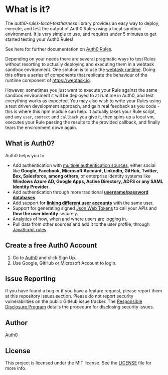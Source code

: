 # What is it?

The *auth0-rules-local-testharness* library provides an easy way to deploy, execute, and test the output of Auth0 Rules using a local
 sandbox environment. It is very simple to use, and requires under 5 minutes to get started testing your Auth0 Rules! 

See here for further documentation on [Auth0 Rules](https://auth0.com/docs/rules).

Depending on your needs there are several pragmatic ways to test Rules without resorting to actually deploying and executing
them in a webtask sandbox environment. One solution is to use the [webtask runtime](https://github.com/auth0/webtask-runtime).
Doing this offers a series of components that replicate the behaviour of the runtime component of https://webtask.io.

However, sometimes you just want to execute your Rule against the same sandbox environment it will be deployed to at runtime in
Auth0, and test everything works as expected. You may also wish to write your Rules using a test driven development approach, and gain real feedback as you code - this is where this npm module can help.  It actually takes your Rule script, and any `user`, `context` and `callback` you give it, then spins up a local vm, executes your Rule passing the results to the provided callback, and finally tears the environment down again.

## What is Auth0?

Auth0 helps you to:

* Add authentication with [multiple authentication sources](https://docs.auth0.com/identityproviders), either social like **Google, Facebook, Microsoft Account, LinkedIn, GitHub, Twitter, Box, Salesforce, among others**, or enterprise identity systems like **Windows Azure AD, Google Apps, Active Directory, ADFS or any SAML Identity Provider**.
* Add authentication through more traditional **[username/password databases](https://docs.auth0.com/mysql-connection-tutorial)**.
* Add support for **[linking different user accounts](https://docs.auth0.com/link-accounts)** with the same user.
* Support for generating signed [Json Web Tokens](https://docs.auth0.com/jwt) to call your APIs and **flow the user identity** securely.
* Analytics of how, when and where users are logging in.
* Pull data from other sources and add it to the user profile, through [JavaScript rules](https://docs.auth0.com/rules).

## Create a free Auth0 Account

1. Go to [Auth0](https://auth0.com/signup) and click Sign Up.
2. Use Google, GitHub or Microsoft Account to login.

## Issue Reporting

If you have found a bug or if you have a feature request, please report them at this repository issues section. Please do not report security vulnerabilities on the public GitHub issue tracker. The [Responsible Disclosure Program](https://auth0.com/whitehat) details the procedure for disclosing security issues.

## Author

[Auth0](auth0.com)

## License

This project is licensed under the MIT license. See the [LICENSE](LICENSE) file for more info.
